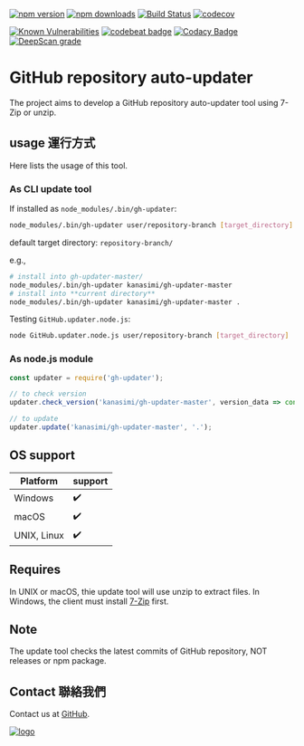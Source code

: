﻿[![npm version](https://badge.fury.io/js/gh-updater.svg)](https://www.npmjs.com/package/gh-updater)
[![npm downloads](https://img.shields.io/npm/dm/gh-updater.svg)](https://www.npmjs.com/package/gh-updater)
[![Build Status](https://travis-ci.org/kanasimi/gh-updater.svg?branch=master)](https://travis-ci.org/kanasimi/gh-updater)
[![codecov](https://codecov.io/gh/kanasimi/gh-updater/branch/master/graph/badge.svg)](https://codecov.io/gh/kanasimi/gh-updater)

[![Known Vulnerabilities](https://snyk.io/test/github/kanasimi/gh-updater/badge.svg?targetFile=package.json)](https://snyk.io/test/github/kanasimi/gh-updater?targetFile=package.json)
[![codebeat badge](https://codebeat.co/badges/e1f640e9-afec-482b-83b0-5c684958ba05)](https://codebeat.co/projects/github-com-kanasimi-gh-updater-master)
[![Codacy Badge](https://api.codacy.com/project/badge/Grade/2d3464182d23463bb851f99cf06eaa28)](https://app.codacy.com/app/kanasimi/gh-updater?utm_source=github.com&utm_medium=referral&utm_content=kanasimi/gh-updater&utm_campaign=Badge_Grade_Settings)
[![DeepScan grade](https://deepscan.io/api/teams/4788/projects/6556/branches/55215/badge/grade.svg)](https://deepscan.io/dashboard#view=project&tid=4788&pid=6556&bid=55215)

# GitHub repository auto-updater
The project aims to develop a GitHub repository auto-updater tool using 7-Zip or unzip.

## usage 運行方式
Here lists the usage of this tool.

### As CLI update tool
If installed as `node_modules/.bin/gh-updater`:
```bash
node_modules/.bin/gh-updater user/repository-branch [target_directory]
```
default target directory: `repository-branch/`

e.g.,
```bash
# install into gh-updater-master/
node_modules/.bin/gh-updater kanasimi/gh-updater-master
# install into **current directory**
node_modules/.bin/gh-updater kanasimi/gh-updater-master .
```

Testing `GitHub.updater.node.js`:
```bash
node GitHub.updater.node.js user/repository-branch [target_directory]
```

### As node.js module
```javascript
const updater = require('gh-updater');

// to check version
updater.check_version('kanasimi/gh-updater-master', version_data => console.log(version_data) );

// to update
updater.update('kanasimi/gh-updater-master', '.');
```

## OS support
| Platform | support |
| --- | --- |
| Windows | ✔️ |
| macOS | ✔️ |
| UNIX, Linux | ✔️ |

## Requires
In UNIX or macOS, thie update tool will use unzip to extract files.
In Windows, the client must install [7-Zip](https://en.wikipedia.org/wiki/7-Zip) first.

## Note
The update tool checks the latest commits of GitHub repository, NOT releases or npm package.

## Contact 聯絡我們
Contact us at [GitHub](https://github.com/kanasimi/gh-updater/issues).

[![logo](https://raw.githubusercontent.com/kanasimi/CeJS/master/_test%20suite/misc/logo.jpg)](http://lyrics.meicho.com.tw/)

